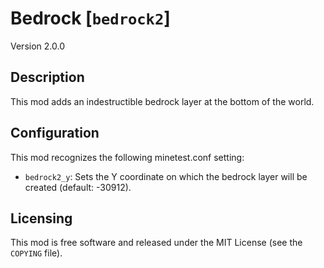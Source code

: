 # Bedrock [`bedrock2`]

Version 2.0.0

## Description
This mod adds an indestructible bedrock layer at the bottom of the world.

## Configuration
This mod recognizes the following minetest.conf setting:

* `bedrock2_y`: Sets the Y coordinate on which the bedrock layer will be created (default: -30912).

## Licensing

This mod is free software and released under the MIT License (see the `COPYING` file).
